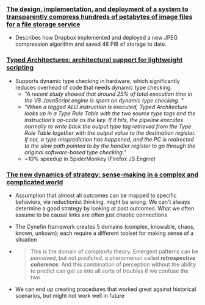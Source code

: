 ### [The design, implementation, and deployment of a system to transparently compress hundreds of petabytes of image files for a file storage service](https://blog.acolyer.org/2017/05/08/end-to-end-optimized-image-compression/)

- Describes how Dropbox implemented and deployed a new JPEG compression algorithm and saved 46 PiB of storage to date.

### [Typed Architectures: architectural support for lightweight scripting](https://blog.acolyer.org/2017/05/22/typed-architectures-architectural-support-for-lightweight-scripting/)

- Supports dynamic type checking in hardware, which significantly reduces overhead of code that needs dynamic type checking.
  - *"A recent study showed that around 25% of total execution time in the V8 JavaScript engine is spent on dynamic type checking. "*
  - *"When a tagged ALU instruction is executed, Typed Architecture looks up in a Type Rule Table with the two source type tags and the instruction’s op-code as the key. If it hits, the pipeline executes normally to write back the output type tag retrieved from the Type Rule Table together with the output value to the destination register. If not, a type misprediction has happened, and the PC is redirected to the slow path pointed to by the handler register to go through the original software-based type checking."*
  - ~10% speedup in SpiderMonkey (Firefox JS Engine)

### [The new dynamics of strategy: sense-making in a complex and complicated world](https://blog.acolyer.org/2017/10/17/the-new-dynamics-of-strategy-sense-making-in-a-complex-and-complicated-world/)

- Assumption that almost all outcomes can be mapped to specific behaviors, via reductionist thinking, might be wrong. We can't always determine a good strategy by looking at past outcomes. What we often assume to be causal links are often just chaotic connections

- The Cynefin framework creates 5 domains (complex, knowable, chaos, known, unkown); each require a different toolset for making sense of a situation

- >  This is the domain of complexity theory. Emergent patterns can be *perceived*, but not *predicted*, a phenomenon called ***retrospective coherence***. And this combination of perception without the ability to predict can get us into all sorts of troubles if we confuse the two

- We can end up creating procedures that worked great against historical scenarios, but might not work well in future